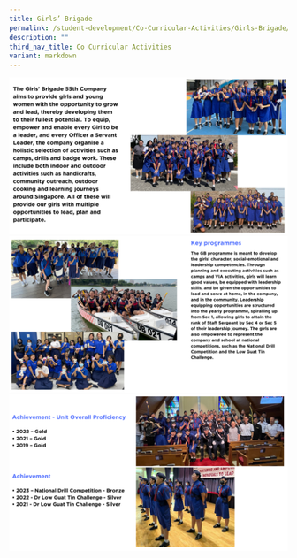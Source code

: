 ```yaml
---
title: Girls’ Brigade
permalink: /student-development/Co-Curricular-Activities/Girls-Brigade/
description: ""
third_nav_title: Co Curricular Activities
variant: markdown
---
```

![](/images/girlsbrigade2024%20(1).png)
![](/images/girlsbrigade2024%20(2).png)
![](/images/girlsbrigade2024%20(3).png)